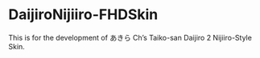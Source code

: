 # DaijiroNijiiro-FHDSkin
This is for the development of あきら Ch’s Taiko-san Daijiro 2 Nijiiro-Style Skin.
